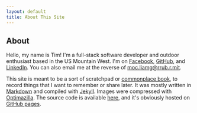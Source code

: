 ```yaml
---
layout: default
title: About This Site
---
```


## About  

Hello, my name is Tim! I'm a full-stack software developer and outdoor enthusiast based in the US Mountain West. I'm on [Facebook](https://www.facebook.com/timburr1), [GitHub](https://github.com/timburr1), and [LinkedIn](https://www.linkedin.com/in/timothy-burr-a39a8866). You can also email me at the reverse of moc.liamg@rrub.r.mit.

This site is meant to be a sort of scratchpad or [commonplace book](https://en.wikipedia.org/wiki/Commonplace_book), to record things that I want to remember or share later. It was mostly written in [Markdown](https://daringfireball.net/projects/markdown/) and compiled with [Jekyll](https://jekyllrb.com/). Images were compressed with [Optimazilla](https://imagecompressor.com/). The source code is available [here](https://github.com/timburr1/timburr1.github.io), and it's obviously hosted on [GitHub pages](https://pages.github.com/).  
